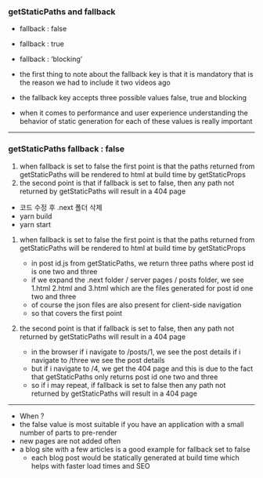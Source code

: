 ### getStaticPaths and fallback

- fallback : false
- fallback : true
- fallback : ‘blocking’

- the first thing to note about the fallback key is that it is mandatory that is the reason we had to include it two videos ago
- the fallback key accepts three possible values false, true and blocking 
- when it comes to performance and user experience understanding the behavior of static generation for each of these values is really important 

---

### getStaticPaths fallback : false

1. when fallback is set to false the first point is that the paths returned from getStaticPaths will be rendered to html at build time by getStaticProps
2. the second point is that if fallback is set to false, then any path not returned by getStaticPaths will result in a 404 page

- 코드 수정 후 .next 폴더 삭제
- yarn build
- yarn start

1. when fallback is set to false the first point is that the paths returned from getStaticPaths will be rendered to html at build time by getStaticProps

   - in post id.js from getStaticPaths, we return three paths where post id is one two and three
   - if we expand the .next folder / server pages / posts folder, we see 1.html 2.html and 3.html which are the files generated for post id one two and three
   - of course the json files are also present for client-side navigation
   - so that covers the first point

1. the second point is that if fallback is set to false, then any path not returned by getStaticPaths will result in a 404 page
   - in the browser if i navigate to /posts/1, we see the post details if i navigate to /three we see the post details
   - but if i navigate to /4, we get the 404 page and this is due to the fact that getStaticPaths only returns post id one two and three
   - so if i may repeat, if fallback is set to false then any path not returned by getStaticPaths will result in a 404 page

---

- When ?
- the false value is most suitable if you have an application with a small number of parts to pre-render
- new pages are not added often
- a blog site with a few articles is a good example for fallback set to false
  - each blog post would be statically generated at build time which helps with faster load times and SEO
